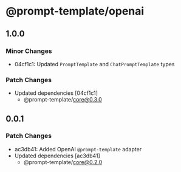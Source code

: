 # @prompt-template/openai

## 1.0.0

### Minor Changes

- 04cf1c1: Updated `PromptTemplate` and `ChatPromptTemplate` types

### Patch Changes

- Updated dependencies [04cf1c1]
  - @prompt-template/core@0.3.0

## 0.0.1

### Patch Changes

- ac3db41: Added OpenAI `@prompt-template` adapter
- Updated dependencies [ac3db41]
  - @prompt-template/core@0.2.0
